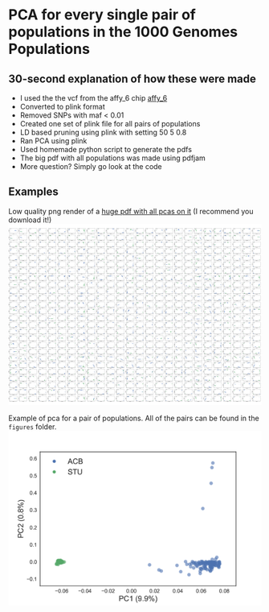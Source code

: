 # PCA for every single pair of populations in the 1000 Genomes Populations

## 30-second explanation of how these were made

* I used the the vcf from the affy_6 chip [affy_6](ftp://ftp.1000genomes.ebi.ac.uk/vol1/ftp/release/20130502/supporting/hd_genotype_chip/ALL.wgs.nhgri_coriell_affy_6.20140825.genotypes_has_ped.vcf.gz)
* Converted to plink format
* Removed SNPs with maf < 0.01
* Created one set of plink file for all pairs of populations
* LD based pruning using plink with setting 50 5 0.8
* Ran PCA using plink
* Used homemade python script to generate the pdfs
* The big pdf with all populations was made using pdfjam
* More question? Simply go look at the code

## Examples 
Low quality png render of a [huge pdf with all pcas on it](results/all_pairwise_pca.pdf) (I recommend you download it!)
![all pca png](results/all_pairwise_pca.png)

Example of pca for a pair of populations. All of the pairs can be found in the `figures` folder. 
![demo pair pop pca](results/demo_pca.png)


